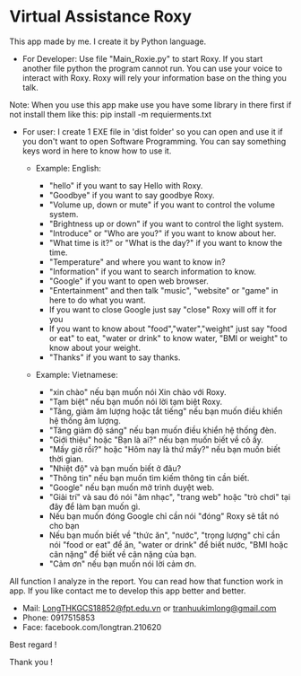 # Virtual Assistance Roxy
This app made by me. I create it by Python language.

+ For Developer: 
Use file "Main_Roxie.py" to start Roxy.
If you start another file python the program cannot run.
You can use your voice to interact with Roxy. 
Roxy will rely your information base on the thing you talk.

Note: When you use this app make use you have some 
library in there first if not install them like this: pip install -m requierments.txt

+ For user: 
I create 1 EXE file in 'dist folder' so you can open and use it if you don't 
want to open Software Programming. You can say something keys word in 
here to know how to use it.

  + Example: English:
  
    + "hello" if you want to say Hello with Roxy.
    + "Goodbye" if you want to say goodbye Roxy.
    + "Volume up, down or mute" if you want to control the volume system.
    + "Brightness up or down" if you want to control the light system.
    + "Introduce" or "Who are you?" if you want to know about her.
    + "What time is it?" or "What is the day?" if you want to know the time.
    + "Temperature" and where you want to know in?
    + "Information" if you want to search information to know.
    + "Google" if you want to open web browser.
    + "Entertainment" and then talk "music", "website" or "game" in here to do 
  what you want.
    + If you want to close Google just say "close" Roxy will off it for you
    + If you want to know about "food","water","weight" just say 
  "food or eat" to eat, "water or drink" to know water, 
  "BMI or weight" to know about your weight. 
    + "Thanks" if you want to say thanks.
  
  + Example: Vietnamese:
    + "xin chào" nếu bạn muốn nói Xin chào với Roxy.
    + "Tạm biệt" nếu bạn muốn nói lời tạm biệt Roxy.
    + "Tăng, giảm âm lượng hoặc tắt tiếng" nếu bạn muốn điều khiển hệ thống âm lượng.
    + "Tăng giảm độ sáng" nếu bạn muốn điều khiển hệ thống đèn.
    + "Giới thiệu" hoặc "Bạn là ai?" nếu bạn muốn biết về cô ấy.
    + "Mấy giờ rồi?" hoặc "Hôm nay là thứ mấy?" nếu bạn muốn biết thời gian.
    + "Nhiệt độ" và bạn muốn biết ở đâu?
    + "Thông tin" nếu bạn muốn tìm kiếm thông tin cần biết.
    + "Google" nếu bạn muốn mở trình duyệt web.
    + "Giải trí" và sau đó nói "âm nhạc", "trang web" hoặc "trò chơi" tại đây để làm
  bạn muốn gì.
    + Nếu bạn muốn đóng Google chỉ cần nói "đóng" Roxy sẽ tắt nó cho bạn
    + Nếu bạn muốn biết về "thức ăn", "nước", "trọng lượng" chỉ cần nói
  "food or eat" để ăn, "water or drink" để biết nước,
  "BMI hoặc cân nặng" để biết về cân nặng của bạn.
    + "Cảm ơn" nếu bạn muốn nói lời cảm ơn.

All function I analyze in the report. You can read how that function work in app.
If you like contact me to develop this app better and better.

+ Mail: LongTHKGCS18852@fpt.edu.vn or tranhuukimlong@gmail.com
+ Phone: 0917515853
+ Face: facebook.com/longtran.210620

Best regard !

Thank you !
